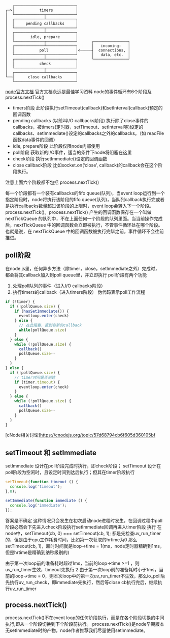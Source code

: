 ```
   ┌───────────────────────────┐
┌─>│           timers          │
│  └─────────────┬─────────────┘
│  ┌─────────────┴─────────────┐
│  │     pending callbacks     │
│  └─────────────┬─────────────┘
│  ┌─────────────┴─────────────┐
│  │       idle, prepare       │
│  └─────────────┬─────────────┘      ┌───────────────┐
│  ┌─────────────┴─────────────┐      │   incoming:   │
│  │           poll            │<─────┤  connections, │
│  └─────────────┬─────────────┘      │   data, etc.  │
│  ┌─────────────┴─────────────┐      └───────────────┘
│  │           check           │
│  └─────────────┬─────────────┘
│  ┌─────────────┴─────────────┐
└──┤      close callbacks      │
   └───────────────────────────┘
```
[node官方文档](https://nodejs.org/en/docs/guides/event-loop-timers-and-nexttick/#i-o-callbacks)
官方文档永远是最佳学习资料
node的事件循环有6个阶段及process.nextTick()
- timers阶段  此阶段执行setTimeout(callback)和setInterval(callback)预定的回调函数
- pending callbacks (以前叫I/O callbacks阶段) 执行除了close事件的callbacks，被timers(定时器，setTimeout、setInterval等)设定的callbacks、setImmediate()设定的callbacks之外的callbacks。（如 readFile函数data事件的回调）
- idle, prepare阶段  此阶段仅限node内部使用
- poll阶段  获取新的I/O事件，适当的条件下node将阻塞在这里
- check阶段 执行setImmediate()设定的回调函数
- close callback阶段 比如socket.on(‘close’, callback)的callback会在这个阶段执行。

注意上面六个阶段都不包括 process.nextTick()

每一个阶段都有一个装有callbacks的fifo queue(队列)，当event loop运行到一个指定阶段时，node将执行该阶段的fifo queue(队列)，当队列callback执行完或者是执行callbacks数量超过该阶段的上限时，event loop会转入下一个阶段。
process.nextTick()。process.nextTick() 产生的回调函数保存在一个叫做 nextTickQueue 的队列中，不在上面任何一个阶段的队列里面。当当前操作完成后，nextTickQueue 中的回调函数会立即被执行，不管事件循环处在哪个阶段。也就是说，在 nextTickQueue 中的回调函数被执行完毕之前，事件循环不会往前推进。

## poll阶段
在node.js里，任何异步方法（除timer，close，setImmediate之外）完成时，
都会将其callback加入到poll queue里，并立即执行
poll阶段有两个功能
1. 处理poll队列的事件（进入I/O callbacks阶段）
2. 执行timers的callback（进入timers阶段）
伪代码表示poll工作流程
```js
if (!timer) {
  if (!pollQueue.size) {
    if (hasSetImmediate()) {
      eventloop.enter(check)
    } else {
      // 在此阻塞，直到有新的callback
      while(pollQueue.size)
    }
  } else {
    while (!pollQueue.size) {
      callback()
      pollQueue.size--
    }
  }
} else {
  if (!pollQueue.size) {
    // timer时间是否到达
    if (timer.timeout) {
      eventloop.enter(check)
    }
  } else {
    while (!pollQueue.size) {
      callback()
      pollQueue.size--
    }
  }
}
```
[cNode相关讨论]https://cnodejs.org/topic/57d68794cb6f605d360105bf

## setTimeout 和 setImmediate
setImmediate 设计在poll阶段完成时执行，即check阶段；
setTimeout 设计在poll阶段为空闲时，且设定时间到达后执行；但其在timer阶段执行
```js
setTimeout(function timeout () {
  console.log('timeout');
},0);

setImmediate(function immediate () {
  console.log('immediate');
});
```
答案是不确定
这种情况只会发生在初次启动node进程时发生，在回调过程中poll阶段必然会下先进入check阶段执行setImmediate回调再进入timer阶段
执行
在node中，setTimeout(cb, 0) === setTimeout(cb, 1);
都是先检查uv_run_timer的，但是由于cpu工作耗费时间，比如第一次获取的hrtime为0
那么setTimeout(cb, 1)，超时时间就是loop->time = 1(ms，node定时器精确到1ms，但是hrtime是精确到纳秒级别的)

由于第一次loop前的准备耗时超过1ms，当前的loop->time >=1 ，则uv_run_timer生效，timeout先执行
2.由于第一次loop前的准备耗时小于1ms，当前的loop->time = 0，则本次loop中的第一次uv_run_timer不生效，那么io_poll后先执行uv_run_check，即immediate先执行，然后等close cb执行完后，继续执行uv_run_timer

## process.nextTick()
process.nextTick()不在event loop的任何阶段执行，而是在各个阶段切换的中间执行,即从一个阶段切换到下个阶段前执行。
process.nextTick()是node早期版本无setImmediate时的产物，node作者推荐我们尽量使用setImmediate。